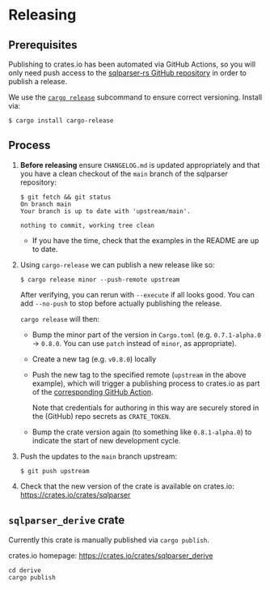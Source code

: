 # Releasing

## Prerequisites
Publishing to crates.io has been automated via GitHub Actions, so you will only
need push access to the [sqlparser-rs GitHub repository](https://github.com/sqlparser-rs/sqlparser-rs)
in order to publish a release.

We use the [`cargo release`](https://github.com/sunng87/cargo-release)
subcommand to ensure correct versioning. Install via:

```
$ cargo install cargo-release
```

## Process

1. **Before releasing** ensure `CHANGELOG.md` is updated appropriately and that
    you have a clean checkout of the `main` branch of the sqlparser repository:
    ```
    $ git fetch && git status
    On branch main
    Your branch is up to date with 'upstream/main'.

    nothing to commit, working tree clean
    ```
    * If you have the time, check that the examples in the README are up to date.

2. Using `cargo-release` we can publish a new release like so:

    ```
    $ cargo release minor --push-remote upstream
    ```

    After verifying, you can rerun with `--execute` if all looks good.
    You can add `--no-push` to stop before actually publishing the release.

    `cargo release` will then:

    * Bump the minor part of the version in `Cargo.toml` (e.g. `0.7.1-alpha.0`
       -> `0.8.0`. You can use `patch` instead of `minor`, as appropriate).
    * Create a new tag (e.g. `v0.8.0`) locally
    * Push the new tag to the specified remote (`upstream` in the above
      example), which will trigger a publishing process to crates.io as part of
      the [corresponding GitHub Action](https://github.com/sqlparser-rs/sqlparser-rs/blob/main/.github/workflows/rust.yml).

      Note that credentials for authoring in this way are securely stored in
      the (GitHub) repo secrets as `CRATE_TOKEN`.
    * Bump the crate version again (to something like `0.8.1-alpha.0`) to
      indicate the start of new development cycle.

3. Push the updates to the `main` branch upstream:
    ```
    $ git push upstream
    ```

4. Check that the new version of the crate is available on crates.io:
    https://crates.io/crates/sqlparser


## `sqlparser_derive` crate

Currently this crate is manually published via `cargo publish`.

crates.io homepage: https://crates.io/crates/sqlparser_derive

```shell
cd derive
cargo publish
```
